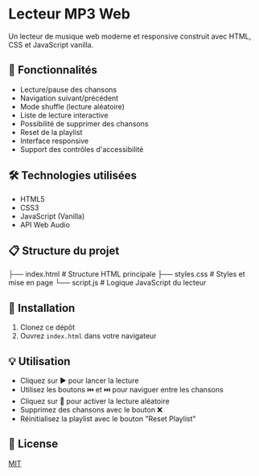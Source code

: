 # Lecteur MP3 Web

Un lecteur de musique web moderne et responsive construit avec HTML, CSS et JavaScript vanilla.

## 🎵 Fonctionnalités

- Lecture/pause des chansons
- Navigation suivant/précédent
- Mode shuffle (lecture aléatoire)
- Liste de lecture interactive
- Possibilité de supprimer des chansons
- Reset de la playlist
- Interface responsive
- Support des contrôles d'accessibilité

## 🛠️ Technologies utilisées

- HTML5
- CSS3
- JavaScript (Vanilla)
- API Web Audio

## 📋 Structure du projet

├── index.html # Structure HTML principale
├── styles.css # Styles et mise en page
└── script.js # Logique JavaScript du lecteur

## 🚀 Installation

1. Clonez ce dépôt
2. Ouvrez `index.html` dans votre navigateur

## 💡 Utilisation

- Cliquez sur ▶️ pour lancer la lecture
- Utilisez les boutons ⏮️ et ⏭️ pour naviguer entre les chansons
- Cliquez sur 🔀 pour activer la lecture aléatoire
- Supprimez des chansons avec le bouton ❌
- Réinitialisez la playlist avec le bouton "Reset Playlist"

## 📝 License

[MIT](https://opensource.org/licenses/MIT)
